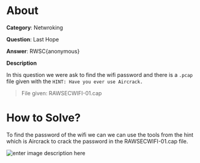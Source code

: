 ﻿# About
 
**Category**: Netwroking

**Question**: Last Hope

**Answer**: RWSC{anonymous}


**Description**

In this question we were ask to find the wifi password and there is a `.pcap` file given with the `HINT: Have you ever use Aircrack.`
> File given:  RAWSECWIFI-01.cap


# How to Solve?
To find the password of the wifi we can we can use the tools from the hint which is Aircrack to crack the password in the RAWSECWIFI-01.cap file.

![enter image description here](https://media.discordapp.net/attachments/1009070339684307005/1214955359886774302/image.png?ex=65fafe5a&is=65e8895a&hm=86a675113a98152474885c2f65b58a8231b67d63070701d649cbd4b68a2a7641&=&format=webp&quality=lossless&width=680&height=601)



